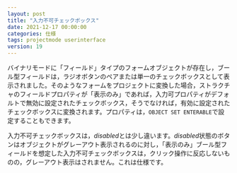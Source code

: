 ```yaml
---
layout: post
title: "入力不可チェックボックス"
date: 2021-12-17 00:00:00
categories: 仕様
tags: projectmode userinterface 
version: 19
---
```


バイナリモードに「フィールド」タイプのフォームオブジェクトが存在し，ブール型フィールドは，ラジオボタンのペアまたは単一のチェックボックスとして表示されました。そのようなフォームをプロジェクトに変換した場合，ストラクチャのフィールドプロパティが「表示のみ」であれば，入力可プロパティがデフォルトで無効に設定されたチェックボックス，そうでなければ，有効に設定されたチェックボックスに変換されます。プロパティは，`OBJECT SET ENTERABLE`で設定することもできます。

入力不可チェックボックスは，*disabled*とは少し違います。*disabled*状態のボタンはオブジェクトがグレーアウト表示されるのに対し，「表示のみ」ブール型フィールドを想定した入力不可チェックボックスは，クリック操作に反応しないものの，グレーアウト表示はされません。これは仕様です。
